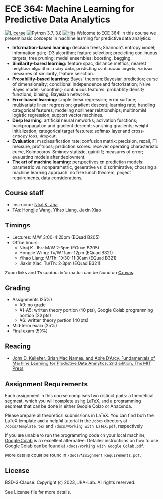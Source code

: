 # ECE 364: Machine Learning for Predictive Data Analytics

[![License](https://img.shields.io/badge/License-BSD%203--Clause-red.svg)](https://github.com/JHA-Lab/ece364_2024/main/LICENSE)
![Python 3.7, 3.8](https://img.shields.io/badge/python-3.11-blue.svg)
[![Hits](https://hits.seeyoufarm.com/api/count/incr/badge.svg?url=https%3A%2F%2Fgithub.com%2Fjha-lab%2Fece364_2024&count_bg=%2379C83D&title_bg=%23555555&icon=&icon_color=%23E7E7E7&title=hits&edge_flat=false)](https://hits.seeyoufarm.com)
Welcome to ECE 364! In this course we present basic concepts in machine learning for predictive data analytics:
* **Information-based learning:** decision trees; Shannon’s entropy model; information gain; ID3 algorithm; feature selection; predicting continuous targets; tree pruning; model ensembles: boosting, bagging.
* **Similarity-based learning:** feature spac, distance metrics, nearest neighbor algorithm, noisy data, predicting continuous targets, various measures of similarity, feature selection.
* **Probability-based learning:** Bayes' theorem; Bayesian prediction; curse of dimensionality; conditional independence and factorization; Naive Bayes model; smoothing; continuous features: probability density functions, binning; Bayesian networks. 
* **Error-based learning:**  simple linear regression; error surface; multivariate linear regression; gradient descent; learning rate; handling categorical features; modeling nonlinear relationships; multinomial logistic regression; support vector machines.
* **Deep learning:** artificial neural networks; activation functions; backpropagation and gradient descent; vanishing gradients; weight initialization; categorical target features: softmax layer and cross-entropy loss; dropout.
* **Evaluation:** misclassification rate; confusion matrix: precision, recall, F1 measure, profit/loss; prediction scores: receiver operating characteristic curve, Kolmogorov-Smirnov statistic, gain/lift; measures of error; evaluating models after deployment.
* **The art of machine learning:** perspectives on prediction models: parametric vs. nonparametric, generative vs. discriminative; choosing a machine learning approach: no free lunch theorem, project requirements, data considerations.



## Course staff

* Instructor: [Niraj K. Jha](https://www.princeton.edu/~jha/)
* TAs: Hongjie Wang, Yihao Liang, Jiaxin Xiao

## Timings

* Lectures: M/W 3:00-4:20pm (EQuad B205)
* Office hours:
    * Niraj K. Jha: M/W 2-3pm (EQuad B205)
    * Hongjie Wang: Tu/W 11am-12pm (EQuad B321)
    * Yihao Liang: M/Th: 10:30-11:30am (EQuad B321)
    * Jiaxin Xiao: Tu/Th: 2-3pm (EQuad B321)

Zoom links and TA contact information can be found on [Canvas](https://canvas.princeton.edu/).

 ## Grading

 * Assignments (25%)
    * A0: no grade
    * A1-A5: written theory portion (40 pts), Google Colab programming portion (20 pts)
    * A6: written theory portion (40 pts)
 * Mid-term exam (25%)
 * Final exam (50%)

## Reading

* [John D. Kelleher, Brian Mac Namee, and Aoife D’Arcy, Fundamentals of Machine Learning for Predictive Data Analytics, 2nd edition, The MIT Press](https://mitpress.mit.edu/books/fundamentals-machine-learning-predictive-data-analytics-second-edition)

## Assignment Requirements

Each assignment in this course comprises two distinct parts: a theoretical segment, which you will complete using LaTeX, and a programming segment that can be done in either Google Colab or Anaconda.

Please prepare all theoretical submissions in LaTeX. You can find both the LaTeX template and a helpful tutorial in the `/docs` directory at `/docs/template.tex` and `/docs/Working with LaTeX.pdf`, respectively.

If you are unable to run the programming code on your local machine, [Google Colab](https://colab.research.google.com/) is an excellent alternative. Detailed instructions on how to use Google Colab can be found at `/docs/Working with Google Colab.pdf`.

More details could be found in `/docs/Assignment Requirements.pdf`.

## License

BSD-3-Clause. 
Copyright (c) 2023, JHA-Lab.
All rights reserved.

See License file for more details.
